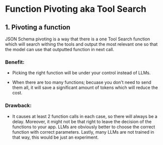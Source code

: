 # Function Pivoting aka Tool Search

## 1. Pivoting a function

JSON Schema pivoting is a way that there is a one Tool Search function which will search withing the tools and output the most relevant one so that the model can use that outputted function in next call.

### Benefit:

- Picking the right function will be under your control instead of LLMs.

- When there are too many functions; becuase you don't need to send them all, it will save a significant amount of tokens which will reduce the cost.

### Drawback:

- It causes at least 2 function calls in each case, so there will always be a delay. Moreover, it might not be that right to leave the decision of the functions to your app. LLMs are obviously better to choose the correct function with correct parameters. Lastly, many LLMs are not trained in that way, this would be just an experiment.


